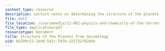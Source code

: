 ```yaml
---
content_type: resource
description: Lecture notes on determining the structure of the planets from seismology.
file: null
file_location: /coursemedia/12-002-physics-and-chemistry-of-the-terrestrial-planets-fall-2008/bb294c511e40542cf67b222732762b6e_MIT12_002f08_Lec12.pdf
file_type: application/pdf
resourcetype: Document
title: Structure of the Planets from Seismology
uid: bb294c51-1e40-542c-f67b-222732762b6e
---
```

